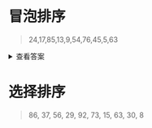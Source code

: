 
# 冒泡排序
> 24,17,85,13,9,54,76,45,5,63
<details>
<summary>查看答案</summary>
    
```swift
var numbers = [24,17,85,13,9,54,76,45,5,63]
func sort(_ numbers:inout [Int], _ index:Int = 0) {
    guard numbers.count - index > 2 else {
        return
    }
    var _index = 0
    while _index < numbers.count - index - 1 {
        let _newIndex = _index + 1
        let left = numbers[_index]
        let right = numbers[_newIndex]
        if left > right {
            numbers[_index] = right
            numbers[_newIndex] = left
        }
        _index = _newIndex
    }
    sort(&numbers,index + 1)
}
sort(&numbers)
```
</details>

# 选择排序
> 86, 37, 56, 29, 92, 73, 15, 63, 30, 8
